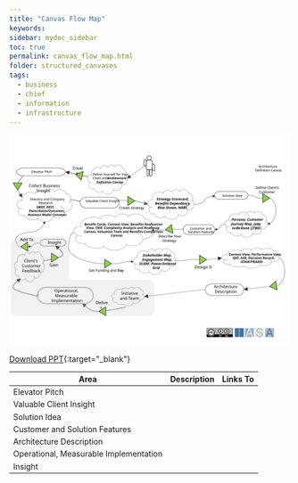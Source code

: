 ```yaml
---
title: "Canvas Flow Map"
keywords: 
sidebar: mydoc_sidebar
toc: true
permalink: canvas_flow_map.html
folder: structured_canvases
tags: 
  - business
  - chief
  - information
  - infrastructure
---
```


![image001](media/canvas_flow_map001.svg)

[Download PPT](media/ppt/canvas_flow_map.ppt){:target="_blank"}

| Area | Description | Links To |
| --- | --- | --- |
| Elevator Pitch |   |   |
| Valuable Client Insight |   |   |
| Solution Idea |   |   |
| Customer and Solution Features |   |   |
| Architecture Description |   |   |
| Operational, Measurable Implementation |   |   |
| Insight |   |   |
